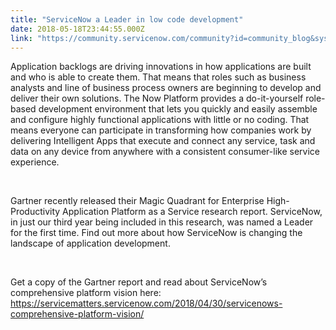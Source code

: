 ```yaml
---
title: "ServiceNow a Leader in low code development"
date: 2018-05-18T23:44:55.000Z
link: "https://community.servicenow.com/community?id=community_blog&sys_id=348ced53db4adf04fc5b7a9e0f9619c9"
---
```

<p>Application backlogs are driving innovations in how applications are built and who is able to create them. That means that roles such as business analysts and line of business process owners are beginning to develop and deliver their own solutions. The Now Platform provides a do-it-yourself role-based development environment that lets you quickly and easily assemble and configure highly functional applications with little or no coding. That means everyone can participate in transforming how companies work by delivering Intelligent Apps that execute and connect any service, task and data on any device from anywhere with a consistent consumer-like service experience.</p>
<p> </p>
<p>Gartner recently released their Magic Quadrant for Enterprise High-Productivity Application Platform as a Service research report. ServiceNow, in just our third year being included in this research, was named a Leader for the first time. Find out more about how ServiceNow is changing the landscape of application development.</p>
<p> </p>
<p>Get a copy of the Gartner report and read about ServiceNow’s comprehensive platform vision here: <a href="https://servicematters.servicenow.com/2018/04/30/servicenows-comprehensive-platform-vision/" rel="nofollow">https://servicematters.servicenow.com/2018/04/30/servicenows-comprehensive-platform-vision/</a></p>
<p> </p>